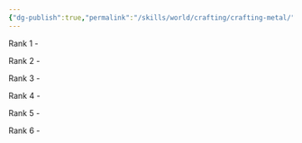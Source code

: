 ```yaml
---
{"dg-publish":true,"permalink":"/skills/world/crafting/crafting-metal/"}
---
```


Rank 1
	- 

Rank 2
	- 

Rank 3
	- 

Rank 4
	- 

Rank 5
	-

Rank 6
	-